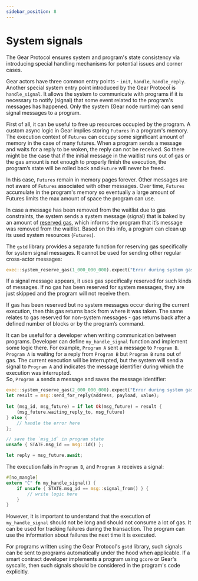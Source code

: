 ```yaml
---
sidebar_position: 8
---
```


# System signals

The Gear Protocol ensures system and program's state consistency via introducing special handling mechanisms for potential issues and corner cases.

Gear actors have three common entry points - `init`, `handle`, `handle_reply`. Another special system entry point introduced by the Gear Protocol is `handle_signal`. It allows the system to communicate with programs if it is necessary to notify (signal) that some event related to the program's messages has happened. Only the system (Gear node runtime) can send signal messages to a program.

First of all, it can be useful to free up resources occupied by the program. A custom async logic in Gear implies storing `Futures` in a program's memory. The execution context of `Futures` can occupy some significant amount of memory in the case of many futures. When a program sends a message and waits for a reply to be woken, the reply can not be received. So there might be the case that if the initial message in the waitlist runs out of gas or the gas amount is not enough to properly finish the execution, the program’s state will be rolled back and `Future` will never be freed.

In this case, `Futures` remain in memory pages forever. Other messages are not aware of `Futures` associated with other messages. Over time, `Futures` accumulate in the program's memory so eventually a large amount of Futures limits the max amount of space the program can use.

In case a message has been removed from the waitlist due to gas constraints, the system sends a system message (signal) that is baked by an amount of [reserved gas](./gas-reservation.md), which informs the program that it’s message was removed from the waitlist. Based on this info, a program can clean up its used system resources (`Futures`).

The `gstd` library provides a separate function for reserving gas specifically for system signal messages. It cannot be used for sending other regular cross-actor messages:
```rust
exec::system_reserve_gas(1_000_000_000).expect("Error during system gas reservation");
``` 

If a signal message appears, it uses gas specifically reserved for such kinds of messages. If no gas has been reserved for system messages, they are just skipped and the program will not receive them.

If gas has been reserved but no system messages occur during the current execution, then this gas returns back from where it was taken. The same relates to gas reserved for non-system messages - gas returns back after a defined number of blocks or by the program’s command.

It can be useful for a developer when writing communication between programs. Developer can define `my_handle_signal` function and implement some logic there. For example, `Program A` sent a message to `Program B`. `Program A` is waiting for a reply from `Program B` but `Program B` runs out of gas. The current execution will be interrupted, but the system will send a signal to `Program A` and indicates the message identifier during which the execution was interrupted.  
So, `Program A` sends a message and saves the message identifier:
```rust
exec::system_reserve_gas(2_000_000_000).expect("Error during system gas reservation");
let result = msg::send_for_reply(address, payload, value);
    
let (msg_id, msg_future) = if let Ok(msg_future) = result {
    (msg_future.waiting_reply_to, msg_future)
} else {
    // handle the error here
};

// save the `msg_id` in program state
unsafe { STATE.msg_id == msg::id() };

let reply = msg_future.await;
```
The execution fails in `Program B`, and `Program A` receives a signal:
```rust
#[no_mangle]
extern "C" fn my_handle_signal() {
    if unsafe { STATE.msg_id == msg::signal_from() } {
        // write logic here
    }
}
```
However, it is important to understand that the execution of `my_handle_signal` should not be long and should not consume a lot of gas. It can be used for tracking failures during the transaction. The program can use the information about failures the next time it is executed.

For programs written using the Gear Protocol's `gstd` library, such signals can be sent to programs automatically under the hood when applicable. If a smart contract developer implements a program using `gcore` or Gear's syscalls, then such signals should be considered in the program's code explicitly.
